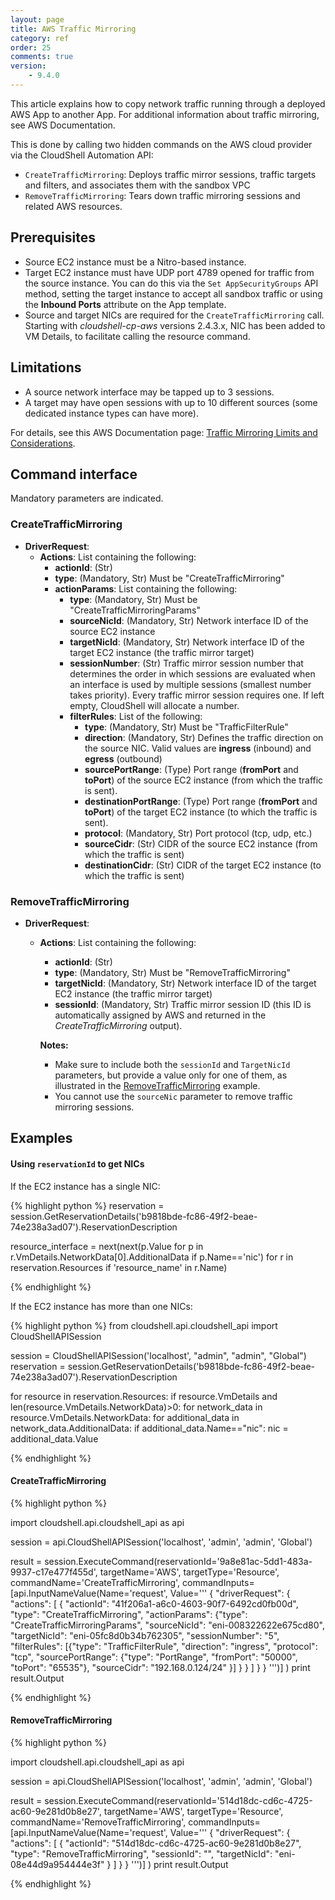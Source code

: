 ```yaml
---
layout: page
title: AWS Traffic Mirroring
category: ref
order: 25
comments: true
version:
    - 9.4.0
---
```


This article explains how to copy network traffic running through a deployed AWS App to another App. For additional information about traffic mirroring, see AWS Documentation.

This is done by calling two hidden commands on the AWS cloud provider via the CloudShell Automation API:
* `CreateTrafficMirroring`: Deploys traffic mirror sessions, traffic targets and filters, and associates them with the sandbox VPC
* `RemoveTrafficMirroring`: Tears down traffic mirroring sessions and related AWS resources.

## Prerequisites

* Source EC2 instance must be a Nitro-based instance.
* Target EC2 instance must have UDP port 4789 opened for traffic from the source instance. You can do this via the `Set AppSecurityGroups` API method, setting the target instance to accept all sandbox traffic or using the **Inbound Ports** attribute on the App template.
* Source and target NICs are required for the `CreateTrafficMirroring` call. Starting with *cloudshell-cp-aws* versions 2.4.3.x, NIC has been added to VM Details, to facilitate calling the resource command.

## Limitations

* A source network interface may be tapped up to 3 sessions.
* A target may have open sessions with up to 10 different sources (some dedicated instance types can have more).

For details, see this AWS Documentation page: <a href="https://docs.aws.amazon.com/vpc/latest/mirroring/traffic-mirroring-considerations.html" target="_blank">Traffic Mirroring Limits and Considerations</a>.

## Command interface

Mandatory parameters are indicated.

### CreateTrafficMirroring

+ **DriverRequest**: 
  - **Actions**: List containing the following:
    - **actionId**: (Str)
    - **type**: (Mandatory, Str) Must be "CreateTrafficMirroring"
    - **actionParams**: List containing the following:
      - **type**: (Mandatory, Str) Must be "CreateTrafficMirroringParams"
      - **sourceNicId**: (Mandatory, Str) Network interface ID of the source EC2 instance
      - **targetNicId**: (Mandatory, Str) Network interface ID of the target EC2 instance (the traffic mirror target)
      - **sessionNumber**: (Str) Traffic mirror session number that determines the order in which sessions are evaluated when an interface is used by multiple sessions (smallest number takes priority). Every traffic mirror session requires one. If left empty, CloudShell will allocate a number.
      - **filterRules**: List of the following:
        - **type**: (Mandatory, Str) Must be "TrafficFilterRule"
        - **direction**: (Mandatory, Str) Defines the traffic direction on the source NIC. Valid values are **ingress** (inbound) and **egress** (outbound)
        - **sourcePortRange**: (Type) Port range (**fromPort** and **toPort**) of the source EC2 instance (from which the traffic is sent).
        - **destinationPortRange**: (Type) Port range (**fromPort** and **toPort**) of the target EC2 instance (to which the traffic is sent).
        - **protocol**: (Mandatory, Str) Port protocol (tcp, udp, etc.)
        - **sourceCidr**: (Str) CIDR of the source EC2 instance (from which the traffic is sent)
        - **destinationCidr**: (Str) CIDR of the target EC2 instance (to which the traffic is sent)

### RemoveTrafficMirroring

+ **DriverRequest**: 
  - **Actions**: List containing the following:
    - **actionId**: (Str)
    - **type**: (Mandatory, Str) Must be "RemoveTrafficMirroring"
    - **targetNicId**: (Mandatory, Str) Network interface ID of the target EC2 instance (the traffic mirror target)
    - **sessionId**: (Mandatory, Str) Traffic mirror session ID (this ID is automatically assigned by AWS and returned in the *CreateTrafficMirroring* output).
    
    **Notes:**
    * Make sure to include both the `sessionId` and `TargetNicId` parameters, but provide a value only for one of them, as illustrated in the [RemoveTrafficMirroring](#removetrafficmirroring-1) example. 
    * You cannot use the `sourceNic` parameter to remove traffic mirroring sessions.

## Examples

#### Using `reservationId` to get NICs

If the EC2 instance has a single NIC:

{% highlight python %}
reservation = session.GetReservationDetails('b9818bde-fc86-49f2-beae-74e238a3ad07').ReservationDescription

resource_interface = next(next(p.Value for p in r.VmDetails.NetworkData[0].AdditionalData if p.Name=='nic') for r in reservation.Resources if 'resource_name' in r.Name)

{% endhighlight %}


If the EC2 instance has more than one NICs:

{% highlight python %}
from cloudshell.api.cloudshell_api import CloudShellAPISession


session = CloudShellAPISession('localhost', "admin", "admin", "Global")
reservation = session.GetReservationDetails('b9818bde-fc86-49f2-beae-74e238a3ad07').ReservationDescription

for resource in reservation.Resources:
    if resource.VmDetails and len(resource.VmDetails.NetworkData)>0:
        for network_data in resource.VmDetails.NetworkData:
            for additional_data in network_data.AdditionalData:
                if additional_data.Name=="nic":
                    nic = additional_data.Value

{% endhighlight %}

#### CreateTrafficMirroring

{% highlight python %}

import cloudshell.api.cloudshell_api as api

session = api.CloudShellAPISession('localhost', 'admin', 'admin', 'Global')

result = session.ExecuteCommand(reservationId='9a8e81ac-5dd1-483a-9937-c17e477f455d',
                                targetName='AWS',
                                targetType='Resource',
                                commandName='CreateTrafficMirroring',
                                commandInputs=[api.InputNameValue(Name='request', Value='''
                                {
                                     "driverRequest": {
                                                         "actions": [
                                                                         {
                                                                             "actionId": "41f206a1-a6c0-4603-90f7-6492cd0fb00d",
                                                                             "type": "CreateTrafficMirroring",
                                                                             "actionParams": {"type": "CreateTrafficMirroringParams",
                                                                                              "sourceNicId": "eni-008322622e675cd80",
                                                                                              "targetNicId": "eni-05fc8d0b34b762305",
                                                                                              "sessionNumber": "5",
                                                                                              "filterRules": [{"type": "TrafficFilterRule",
                                                                                                               "direction": "ingress",
                                                                                                               "protocol": "tcp",
                                                                                                               "sourcePortRange": {"type": "PortRange", "fromPort": "50000", "toPort": "65535"},
                                                                                                               "sourceCidr": "192.168.0.124/24"
                                                                                                             }]
                                                                                              }
                                                                         }
                                                                     ]
                                                      }
                                }
                                ''')]
                                )
print result.Output

{% endhighlight %}

#### RemoveTrafficMirroring

{% highlight python %}

import cloudshell.api.cloudshell_api as api

session = api.CloudShellAPISession('localhost', 'admin', 'admin', 'Global')

result = session.ExecuteCommand(reservationId='514d18dc-cd6c-4725-ac60-9e281d0b8e27',
                                targetName='AWS',
                                targetType='Resource',
                                commandName='RemoveTrafficMirroring',
                                commandInputs=[api.InputNameValue(Name='request', Value='''
                                         {
                                             "driverRequest": {
                                                                 "actions": [
                                                                                 {
                                                                                     "actionId": "514d18dc-cd6c-4725-ac60-9e281d0b8e27",
                                                                                     "type": "RemoveTrafficMirroring",
                                                                                     "sessionId": "",
                                                                                     "targetNicId": "eni-08e44d9a954444e3f"
                                                                                 }
                                                                             ]
                                                               }
                                         }
                                         ''')]
                                )
print result.Output

{% endhighlight %}
